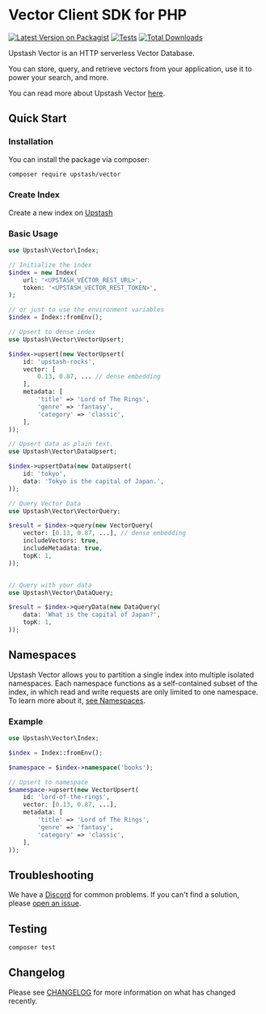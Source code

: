 # Vector Client SDK for PHP

[![Latest Version on Packagist](https://img.shields.io/packagist/v/upstash/vector.svg?style=flat-square)](https://packagist.org/packages/upstash/vector)
[![Tests](https://img.shields.io/github/actions/workflow/status/upstash/vector-php/run-tests.yml?branch=master&label=tests&style=flat-square)](https://github.com/upstash/vector-php/actions/workflows/run-tests.yml)
[![Total Downloads](https://img.shields.io/packagist/dt/upstash/vector.svg?style=flat-square)](https://packagist.org/packages/upstash/vector)

Upstash Vector is an HTTP serverless Vector Database.

You can store, query, and retrieve vectors from your application, use it to power your search, and more.

You can read more about Upstash Vector [here](https://docs.upstash.com/vector).

## Quick Start

### Installation

You can install the package via composer:

```bash
composer require upstash/vector
```

### Create Index

Create a new index on [Upstash](https://console.upstash.com/vector)

### Basic Usage

```php
use Upstash\Vector\Index;

// Initialize the index
$index = new Index(
    url: '<UPSTASH_VECTOR_REST_URL>',
    token: '<UPSTASH_VECTOR_REST_TOKEN>',
);

// or just to use the environment variables
$index = Index::fromEnv();

// Upsert to dense index
use Upstash\Vector\VectorUpsert;

$index->upsert(new VectorUpsert(
    id: 'upstash-rocks',
    vector: [
        0.13, 0.87, ... // dense embedding
    ],
    metadata: [
        'title' => 'Lord of The Rings',
        'genre' => 'fantasy',
        'category' => 'classic',
    ],
));

// Upsert data as plain text.
use Upstash\Vector\DataUpsert;

$index->upsertData(new DataUpsert(
    id: 'tokyo',
    data: 'Tokyo is the capital of Japan.',
));

// Query Vector Data
use Upstash\Vector\VectorQuery;

$result = $index->query(new VectorQuery(
    vector: [0.13, 0.87, ...], // dense embedding
    includeVectors: true,
    includeMetadata: true,
    topK: 1,
));


// Query with your data
use Upstash\Vector\DataQuery;

$result = $index->queryData(new DataQuery(
    data: 'What is the capital of Japan?',
    topK: 1,
));
```

## Namespaces
Upstash Vector allows you to partition a single index into multiple isolated namespaces. Each namespace functions as a self-contained subset of the index, in which read and write requests are only limited to one namespace. To learn more about it, [see Namespaces](https://upstash.com/docs/vector/features/namespaces).

### Example
```php
use Upstash\Vector\Index;

$index = Index::fromEnv();

$namespace = $index->namespace('books');

// Upsert to namespace
$namespace->upsert(new VectorUpsert(
    id: 'lord-of-the-rings',
    vector: [0.13, 0.87, ...],
    metadata: [
        'title' => 'Lord of The Rings',
        'genre' => 'fantasy',
        'category' => 'classic',
    ],
));
```

## Troubleshooting

We have a [Discord](upstash.com/discord) for common problems. If you can't find a solution, please [open an issue](https://github.com/upstash/vector-js/issues/new).

## Testing

```bash
composer test
```

## Changelog

Please see [CHANGELOG](CHANGELOG.md) for more information on what has changed recently.
